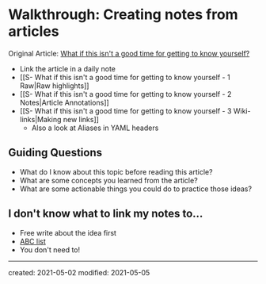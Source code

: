 # Walkthrough: Creating notes from articles

Original Article: [What if this isn't a good time for getting to know yourself?](https://betterhumans.pub/what-if-this-isnt-a-good-time-for-getting-to-know-yourself-86f6de94d0c0)

- Link the article in a daily note
- [[S- What if this isn't a good time for getting to know yourself - 1 Raw|Raw highlights]]
- [[S- What if this isn't a good time for getting to know yourself - 2 Notes|Article Annotations]]
- [[S- What if this isn't a good time for getting to know yourself - 3 Wiki-links|Making new links]]
	- Also a look at Aliases in YAML headers

## Guiding Questions
- What do I know about this topic before reading this article?
- What are some concepts you learned from the article?
- What are some actionable things you could do to practice those ideas?


## I don't know what to link my notes to...
- Free write about the idea first
- [ABC list](https://www.youtube.com/watch?v=pahwCFq8eaw) 
- You don't need to!

---
created: 2021-05-02
modified: 2021-05-05
